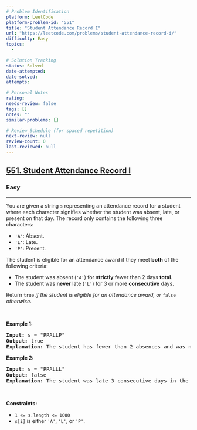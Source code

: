 ```yaml
---
# Problem Identification
platform: LeetCode
platform-problem-id: "551"
title: "Student Attendance Record I"
url: "https://leetcode.com/problems/student-attendance-record-i/"
difficulty: Easy
topics:
  -

# Solution Tracking
status: Solved
date-attempted:
date-solved:
attempts:

# Personal Notes
rating:
needs-review: false
tags: []
notes: ""
similar-problems: []

# Review Schedule (for spaced repetition)
next-review: null
review-count: 0
last-reviewed: null
---
```


<h2><a href="https://leetcode.com/problems/student-attendance-record-i/">551. Student Attendance Record I</a></h2><h3>Easy</h3><hr><div><p>You are given a string <code>s</code> representing an attendance record for a student where each character signifies whether the student was absent, late, or present on that day. The record only contains the following three characters:</p>

<ul>
	<li><code>'A'</code>: Absent.</li>
	<li><code>'L'</code>: Late.</li>
	<li><code>'P'</code>: Present.</li>
</ul>

<p>The student is eligible for an attendance award if they meet <strong>both</strong> of the following criteria:</p>

<ul>
	<li>The student was absent (<code>'A'</code>) for <strong>strictly</strong> fewer than 2 days <strong>total</strong>.</li>
	<li>The student was <strong>never</strong> late (<code>'L'</code>) for 3 or more <strong>consecutive</strong> days.</li>
</ul>

<p>Return <code>true</code><em> if the student is eligible for an attendance award, or </em><code>false</code><em> otherwise</em>.</p>

<p>&nbsp;</p>
<p><strong class="example">Example 1:</strong></p>

<pre><strong>Input:</strong> s = "PPALLP"
<strong>Output:</strong> true
<strong>Explanation:</strong> The student has fewer than 2 absences and was never late 3 or more consecutive days.
</pre>

<p><strong class="example">Example 2:</strong></p>

<pre><strong>Input:</strong> s = "PPALLL"
<strong>Output:</strong> false
<strong>Explanation:</strong> The student was late 3 consecutive days in the last 3 days, so is not eligible for the award.
</pre>

<p>&nbsp;</p>
<p><strong>Constraints:</strong></p>

<ul>
	<li><code>1 &lt;= s.length &lt;= 1000</code></li>
	<li><code>s[i]</code> is either <code>'A'</code>, <code>'L'</code>, or <code>'P'</code>.</li>
</ul>
</div>